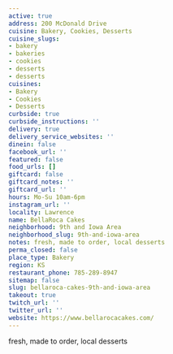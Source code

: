 ```yaml
---
active: true
address: 200 McDonald Drive
cuisine: Bakery, Cookies, Desserts
cuisine_slugs:
- bakery
- bakeries
- cookies
- desserts
- desserts
cuisines:
- Bakery
- Cookies
- Desserts
curbside: true
curbside_instructions: ''
delivery: true
delivery_service_websites: ''
dinein: false
facebook_url: ''
featured: false
food_urls: []
giftcard: false
giftcard_notes: ''
giftcard_url: ''
hours: Mo-Su 10am-6pm
instagram_url: ''
locality: Lawrence
name: BellaRoca Cakes
neighborhood: 9th and Iowa Area
neighborhood_slug: 9th-and-iowa-area
notes: fresh, made to order, local desserts
perma_closed: false
place_type: Bakery
region: KS
restaurant_phone: 785-289-8947
sitemap: false
slug: bellaroca-cakes-9th-and-iowa-area
takeout: true
twitch_url: ''
twitter_url: ''
website: https://www.bellarocacakes.com/
---
```


fresh, made to order, local desserts